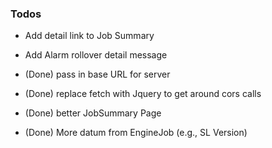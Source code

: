 ### Todos

- Add detail link to Job Summary
- Add Alarm rollover detail message

- (Done) pass in base URL for server
- (Done) replace fetch with Jquery to get around cors calls
- (Done) better JobSummary Page
- (Done) More datum from EngineJob (e.g., SL Version)